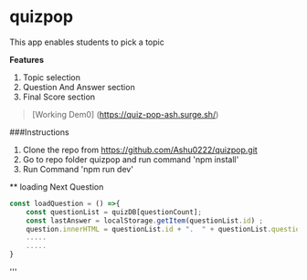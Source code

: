 # quizpop
This app enables students to pick a topic

**Features**
1) Topic selection
2) Question And Answer section
3) Final Score section

>[Working Dem0] (https://quiz-pop-ash.surge.sh/)

###Instructions
1. Clone the repo from https://github.com/Ashu0222/quizpop.git
2. Go to repo folder quizpop and run command 'npm install'
3. Run Command 'npm run dev'

** loading Next Question
```js
const loadQuestion = () =>{   
    const questionList = quizDB[questionCount];    
    const lastAnswer = localStorage.getItem(questionList.id) ;   
    question.innerHTML = questionList.id + ".  " + questionList.question;
    .....
    .....
}
```



'''